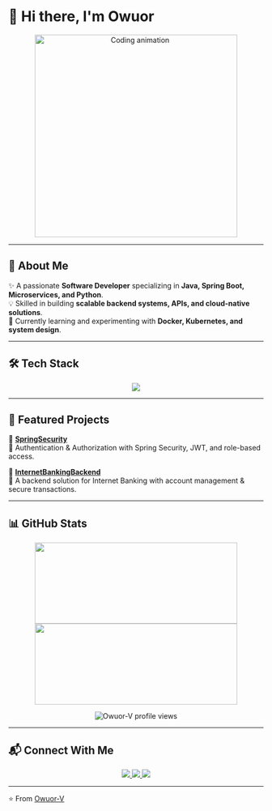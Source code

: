# 👋 Hi there, I'm Owuor  

<p align="center">
  <img src="https://media.giphy.com/media/qgQUggAC3Pfv687qPC/giphy.gif" width="400px" alt="Coding animation"/>
</p>

---

## 🚀 About Me  

✨ A passionate <strong>Software Developer</strong> specializing in <strong>Java, Spring Boot, Microservices, and Python</strong>.  
💡 Skilled in building **scalable backend systems, APIs, and cloud-native solutions**.  
🌱 Currently learning and experimenting with **Docker, Kubernetes, and system design**.  

---

## 🛠️ Tech Stack  

<p align="center">
  <img src="https://skillicons.dev/icons?i=java,spring,python,mysql,docker,kubernetes,redis,git,github" />
</p>

---

## 📂 Featured Projects  

🔹 [**SpringSecurity**](https://github.com/Owuor-V/SpringSecurity)  
🔸 Authentication & Authorization with Spring Security, JWT, and role-based access.  

🔹 [**InternetBankingBackend**](https://github.com/Owuor-V/InternetBankingBackend)  
🔸 A backend solution for Internet Banking with account management & secure transactions.  

---

## 📊 GitHub Stats  

<p align="center">
  <img src="https://github-readme-stats.vercel.app/api?username=Owuor-V&show_icons=true&theme=tokyonight&count_private=true&cache_seconds=86400" height="160px" width="400px"/>
  <img src="https://github-readme-stats.vercel.app/api/top-langs/?username=Owuor-V&layout=compact&theme=tokyonight&cache_seconds=86400" height="160px" width="400px"/>
</p>

<p align="center">
  <img src="https://komarev.com/ghpvc/?username=Owuor-V&label=Profile%20views&color=blue&style=for-the-badge" alt="Owuor-V profile views"/>
</p>


---

## 📬 Connect With Me  

<p align="center">
  <a href="https://www.linkedin.com/in/victor-owuor" target="_blank">
    <img src="https://img.shields.io/badge/LinkedIn-0077B5?style=for-the-badge&logo=linkedin&logoColor=white"/>
  </a>
  <a href="mailto:owuorvictorouma@example.com">
    <img src="https://img.shields.io/badge/Email-D14836?style=for-the-badge&logo=gmail&logoColor=white"/>
  </a>
  <a href="https://x.com/O65346696Owuor" target="_blank">
    <img src="https://img.shields.io/badge/Twitter-1DA1F2?style=for-the-badge&logo=twitter&logoColor=white"/>
  </a>
</p>

---

⭐️ From [Owuor-V](https://github.com/Owuor-V)
